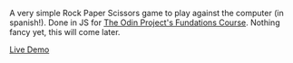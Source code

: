 A very simple Rock Paper Scissors game to play against the computer (in spanish!). Done in JS for [The Odin Project's Fundations Course](https://www.theodinproject.com/paths/foundations/courses/foundations/lessons/rock-paper-scissors). Nothing fancy yet, this will come later. 

[Live Demo](https://maxibide.github.io/my-web-development-journey/the-odin-project/web-development-101/rock-paper-scissors/)